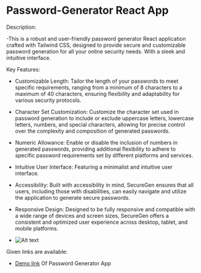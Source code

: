 # Password-Generator React App

Description:

-This is a robust and user-friendly password generator React application crafted with Tailwind CSS, designed to provide secure and customizable password generation for all your online security needs. With a sleek and intuitive interface.

Key Features:

- Customizable Length: Tailor the length of your passwords to meet specific requirements, ranging from a minimum of 8 characters to a maximum of 40 characters, ensuring flexibility and adaptability for various security protocols.

- Character Set Customization: Customize the character set used in password generation to include or exclude uppercase letters, lowercase letters, numbers, and special characters, allowing for precise control over the complexity and composition of generated passwords.

- Numeric Allowance: Enable or disable the inclusion of numbers in generated passwords, providing additional flexibility to adhere to specific password requirements set by different platforms and services.

- Intuitive User Interface: Featuring a minimalist and intuitive user interface.

- Accessibility: Built with accessibility in mind, SecureGen ensures that all users, including those with disabilities, can easily navigate and utilize the application to generate secure passwords.

- Responsive Design: Designed to be fully responsive and compatible with a wide range of devices and screen sizes, SecureGen offers a consistent and optimized user experience across desktop, tablet, and mobile platforms.

- <img title="a title" alt="Alt text" src="/images/boo.svg">

Given links are available:

- [Demo link](https://akash-sadhab-password-generator.vercel.app/) Of Password Generator App

